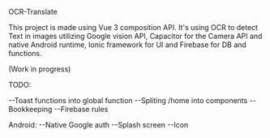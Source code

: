 
OCR-Translate

This project is made using Vue 3 composition API.
 It's using OCR to detect Text in images utilizing Google vision API, Capacitor for the Camera API and native Android runtime,
  Ionic framework for UI and Firebase for DB and functions.
 
  (Work in progress)


TODO:

--Toast functions into global function
--Spliting /home into components 
--Bookkeeping
--Firebase rules

Android:
--Native Google auth 
--Splash screen
--Icon
